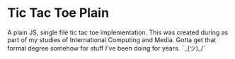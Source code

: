 # Tic Tac Toe Plain
A plain JS, single file tic tac toe implementation. This was created during as part of my studies of International Computing and Media. 
Gotta get that formal degree somehow for stuff I've been doing for years. ¯\_(ツ)_/¯

